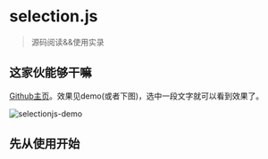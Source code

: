 # selection.js
> 源码阅读&&使用实录


## 这家伙能够干嘛

[Github主页](https://github.com/yabwe/medium-editor)。效果见demo(或者下图)，选中一段文字就可以看到效果了。

![selectionjs-demo]()

## 先从使用开始